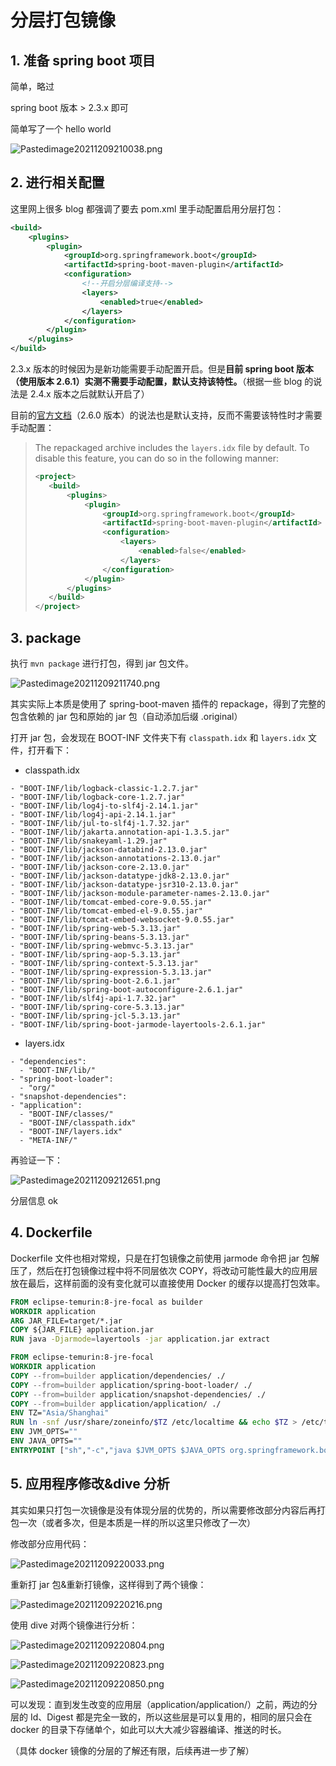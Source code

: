 # 分层打包镜像

## 1. 准备 spring boot 项目

简单，略过

spring boot 版本 > 2.3.x 即可

简单写了一个 hello world

![Pastedimage20211209210038.png](image/Pastedimage20211209210038.png)

## 2. 进行相关配置

这里网上很多 blog 都强调了要去 pom.xml 里手动配置启用分层打包：

```xml
<build>
    <plugins>
        <plugin>
            <groupId>org.springframework.boot</groupId>
            <artifactId>spring-boot-maven-plugin</artifactId>
            <configuration>
                <!--开启分层编译支持-->
                <layers>
                    <enabled>true</enabled>
                </layers>
            </configuration>
        </plugin>
    </plugins>
</build>

```

2.3.x 版本的时候因为是新功能需要手动配置开启。但是**目前 spring boot 版本（使用版本 2.6.1）实测不需要手动配置，默认支持该特性。**（根据一些 blog 的说法是 2.4.x 版本之后就默认开启了）

目前的[官方文档](https://docs.spring.io/spring-boot/docs/2.6.0/maven-plugin/reference/htmlsingle/#packaging.layers)（2.6.0 版本）的说法也是默认支持，反而不需要该特性时才需要手动配置：

> The repackaged archive includes the `layers.idx` file by default. To disable this feature, you can do so in the following manner:
>
> ```XML
> <project>
>    <build>
>        <plugins>
>            <plugin>
>                <groupId>org.springframework.boot</groupId>
>                <artifactId>spring-boot-maven-plugin</artifactId>
>                <configuration>
>                    <layers>
>                        <enabled>false</enabled>
>                    </layers>
>                </configuration>
>            </plugin>
>        </plugins>
>    </build>
> </project>
> ```

## 3. package

执行 `mvn package` 进行打包，得到 jar 包文件。

![Pastedimage20211209211740.png](image/Pastedimage20211209211740.png)

其实实际上本质是使用了 spring-boot-maven 插件的 repackage，得到了完整的包含依赖的 jar 包和原始的 jar 包（自动添加后缀 .original）

打开 jar 包，会发现在 BOOT-INF 文件夹下有 `classpath.idx` 和 `layers.idx` 文件，打开看下：

- classpath.idx

```plaintext
- "BOOT-INF/lib/logback-classic-1.2.7.jar"
- "BOOT-INF/lib/logback-core-1.2.7.jar"
- "BOOT-INF/lib/log4j-to-slf4j-2.14.1.jar"
- "BOOT-INF/lib/log4j-api-2.14.1.jar"
- "BOOT-INF/lib/jul-to-slf4j-1.7.32.jar"
- "BOOT-INF/lib/jakarta.annotation-api-1.3.5.jar"
- "BOOT-INF/lib/snakeyaml-1.29.jar"
- "BOOT-INF/lib/jackson-databind-2.13.0.jar"
- "BOOT-INF/lib/jackson-annotations-2.13.0.jar"
- "BOOT-INF/lib/jackson-core-2.13.0.jar"
- "BOOT-INF/lib/jackson-datatype-jdk8-2.13.0.jar"
- "BOOT-INF/lib/jackson-datatype-jsr310-2.13.0.jar"
- "BOOT-INF/lib/jackson-module-parameter-names-2.13.0.jar"
- "BOOT-INF/lib/tomcat-embed-core-9.0.55.jar"
- "BOOT-INF/lib/tomcat-embed-el-9.0.55.jar"
- "BOOT-INF/lib/tomcat-embed-websocket-9.0.55.jar"
- "BOOT-INF/lib/spring-web-5.3.13.jar"
- "BOOT-INF/lib/spring-beans-5.3.13.jar"
- "BOOT-INF/lib/spring-webmvc-5.3.13.jar"
- "BOOT-INF/lib/spring-aop-5.3.13.jar"
- "BOOT-INF/lib/spring-context-5.3.13.jar"
- "BOOT-INF/lib/spring-expression-5.3.13.jar"
- "BOOT-INF/lib/spring-boot-2.6.1.jar"
- "BOOT-INF/lib/spring-boot-autoconfigure-2.6.1.jar"
- "BOOT-INF/lib/slf4j-api-1.7.32.jar"
- "BOOT-INF/lib/spring-core-5.3.13.jar"
- "BOOT-INF/lib/spring-jcl-5.3.13.jar"
- "BOOT-INF/lib/spring-boot-jarmode-layertools-2.6.1.jar"
```

- layers.idx

```plaintext
- "dependencies":
  - "BOOT-INF/lib/"
- "spring-boot-loader":
  - "org/"
- "snapshot-dependencies":
- "application":
  - "BOOT-INF/classes/"
  - "BOOT-INF/classpath.idx"
  - "BOOT-INF/layers.idx"
  - "META-INF/"
```

再验证一下：

![Pastedimage20211209212651.png](image/Pastedimage20211209212651.png)

分层信息 ok

## 4. Dockerfile

Dockerfile 文件也相对常规，只是在打包镜像之前使用 jarmode 命令把 jar 包解压了，然后在打包镜像过程中将不同层依次 COPY，将改动可能性最大的应用层放在最后，这样前面的没有变化就可以直接使用 Docker 的缓存以提高打包效率。

```Dockerfile
FROM eclipse-temurin:8-jre-focal as builder
WORKDIR application
ARG JAR_FILE=target/*.jar
COPY ${JAR_FILE} application.jar
RUN java -Djarmode=layertools -jar application.jar extract

FROM eclipse-temurin:8-jre-focal
WORKDIR application
COPY --from=builder application/dependencies/ ./
COPY --from=builder application/spring-boot-loader/ ./
COPY --from=builder application/snapshot-dependencies/ ./
COPY --from=builder application/application/ ./
ENV TZ="Asia/Shanghai"
RUN ln -snf /usr/share/zoneinfo/$TZ /etc/localtime && echo $TZ > /etc/timezone
ENV JVM_OPTS=""
ENV JAVA_OPTS=""
ENTRYPOINT ["sh","-c","java $JVM_OPTS $JAVA_OPTS org.springframework.boot.loader.JarLauncher"]
```

## 5. 应用程序修改&dive 分析

其实如果只打包一次镜像是没有体现分层的优势的，所以需要修改部分内容后再打包一次（或者多次，但是本质是一样的所以这里只修改了一次）

修改部分应用代码：

![Pastedimage20211209220033.png](image/Pastedimage20211209220033.png)

重新打 jar 包&重新打镜像，这样得到了两个镜像：

![Pastedimage20211209220216.png](image/Pastedimage20211209220216.png)

使用 dive 对两个镜像进行分析：

![Pastedimage20211209220804.png](image/Pastedimage20211209220804.png)

![Pastedimage20211209220823.png](image/Pastedimage20211209220823.png)

![Pastedimage20211209220850.png](image/Pastedimage20211209220850.png)

可以发现：直到发生改变的应用层（application/application/）之前，两边的分层的 Id、Digest 都是完全一致的，所以这些层是可以复用的，相同的层只会在 docker 的目录下存储单个，如此可以大大减少容器编译、推送的时长。

（具体 docker 镜像的分层的了解还有限，后续再进一步了解）
